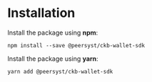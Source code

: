 # Installation

Install the package using **npm**:

```
npm install --save @peersyst/ckb-wallet-sdk
```

Install the package using **yarn**:

```
yarn add @peersyst/ckb-wallet-sdk
```
